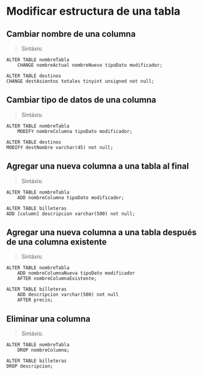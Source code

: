# Modificar estructura de una tabla  

## Cambiar nombre de una columna

> Sintáxis: 
 
    ALTER TABLE nombreTabla  
        CHANGE nombreActual nombreNuevo tipoDato modificador;

    ALTER TABLE destinos   
    CHANGE destAsientos totales tinyint unsigned not null;

## Cambiar tipo de datos de una columna

> Sintáxis: 

    ALTER TABLE nombreTabla  
        MODIFY nombreColumna tipoDato modificador;

    ALTER TABLE destinos  
    MODIFY destNombre varchar(45) not null;

## Agregar una nueva columna a una tabla al final 

> Sintáxis:

    ALTER TABLE nombreTabla  
        ADD nombreColumna tipoDato modificador;  

    ALTER TABLE billeteras
    ADD [column] descripcion varchar(500) not null;  
## Agregar una nueva columna a una tabla después de una columna existente

> Sintáxis: 
 
    ALTER TABLE nombreTabla  
        ADD nombreColumnaNueva tipoDato modificador 
        AFTER nombreColumnaExistente;  

    ALTER TABLE billeteras
        ADD descripcion varchar(500) not null
        AFTER precio;


## Eliminar una columna
> Sintáxis:

    ALTER TABLE nombreTabla  
        DROP nombreColumna;

    ALTER TABLE billeteras  
    DROP descripcion;